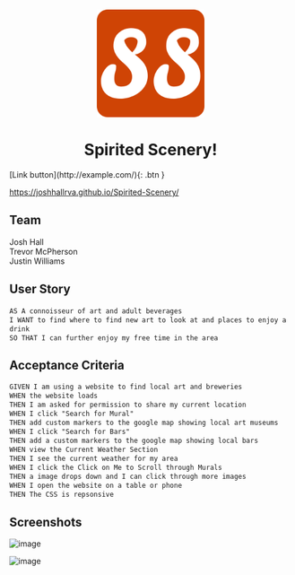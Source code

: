 <h1 align="center">
  <a name="logo" href="https://justinwilliamsrva.github.io/Spirited-Scenery/"><img src="assets/icons/logobig.png" alt="Spirted Scenery" width="192"></a>
  <br>
  <br>
  Spirited Scenery!
</h1>
[Link button](http://example.com/){: .btn }


https://joshhallrva.github.io/Spirited-Scenery/
## Team
Josh Hall
<br>
Trevor McPherson
<br>
Justin Williams

## User Story

```
AS A connoisseur of art and adult beverages
I WANT to find where to find new art to look at and places to enjoy a drink
SO THAT I can further enjoy my free time in the area
```

## Acceptance Criteria

```
GIVEN I am using a website to find local art and breweries
WHEN the website loads
THEN I am asked for permission to share my current location
WHEN I click "Search for Mural"
THEN add custom markers to the google map showing local art museums
WHEN I click "Search for Bars"
THEN add a custom markers to the google map showing local bars
WHEN view the Current Weather Section
THEN I see the current weather for my area
WHEN I click the Click on Me to Scroll through Murals
THEN a image drops down and I can click through more images
WHEN I open the website on a table or phone
THEN The CSS is repsonsive
```

## Screenshots

![image](https://user-images.githubusercontent.com/63308516/87229085-4e44ab80-c373-11ea-8b3f-2c25cd71b60a.png)


![image](https://user-images.githubusercontent.com/63308516/87229113-851ac180-c373-11ea-8ebc-f2c51d8c7e72.png)
